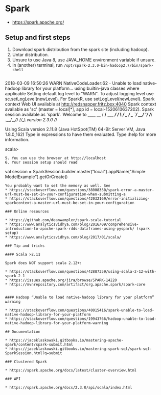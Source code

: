 # Spark

* https://spark.apache.org/

## Setup and first steps

1. Download spark distribution from the spark site (including hadoop).
2. Untar distribution.
3. Unsure to use Java 8, use JAVA_HOME environment variable if unsure.
4. In (another) terminal, run `/opt/spark-2.3.0-bin-hadoop2.7/bin/spark-shell`
   ```
2018-03-09 16:50:26 WARN  NativeCodeLoader:62 - Unable to load native-hadoop library for your platform... using builtin-java classes where applicable
Setting default log level to "WARN".
To adjust logging level use sc.setLogLevel(newLevel). For SparkR, use setLogLevel(newLevel).
Spark context Web UI available at http://redsnapper.fritz.box:4040
Spark context available as 'sc' (master = local[*], app id = local-1520610637202).
Spark session available as 'spark'.
Welcome to
      ____              __
     / __/__  ___ _____/ /__
    _\ \/ _ \/ _ `/ __/  '_/
   /___/ .__/\_,_/_/ /_/\_\   version 2.3.0
      /_/

Using Scala version 2.11.8 (Java HotSpot(TM) 64-Bit Server VM, Java 1.8.0_162)
Type in expressions to have them evaluated.
Type :help for more information.

scala>
   ```
5. You can use the browser at http://localhost
6. Your session setup should read
   ```
   val session = SparkSession.builder.master("local").appName("Simple ModelExample").getOrCreate()
   ```
   You probably want to set the memory as well. See
   * https://stackoverflow.com/questions/38008330/spark-error-a-master-url-must-be-set-in-your-configuration-when-submitting-a
   * https://stackoverflow.com/questions/42032169/error-initializing-sparkcontext-a-master-url-must-be-set-in-your-configuration

### Online resources

* https://github.com/deanwampler/spark-scala-tutorial
* https://www.analyticsvidhya.com/blog/2016/09/comprehensive-introduction-to-apache-spark-rdds-dataframes-using-pyspark/ (spark setup)
* https://www.analyticsvidhya.com/blog/2017/01/scala/

### Tip and tricks

#### Scala >2.11

Spark does NOT support scala 2.12+:

* https://stackoverflow.com/questions/42887359/using-scala-2-12-with-spark-2-1
* https://issues.apache.org/jira/browse/SPARK-14220
* https://mvnrepository.com/artifact/org.apache.spark/spark-core


#### Hadoop “Unable to load native-hadoop library for your platform” warning

* https://stackoverflow.com/questions/40015416/spark-unable-to-load-native-hadoop-library-for-your-platform
* https://stackoverflow.com/questions/19943766/hadoop-unable-to-load-native-hadoop-library-for-your-platform-warning

## Documentation

* https://jaceklaskowski.gitbooks.io/mastering-apache-spark/content/spark-submit.html
* https://jaceklaskowski.gitbooks.io/mastering-spark-sql/spark-sql-SparkSession.html?q=submit

### Clustered Spark

* https://spark.apache.org/docs/latest/cluster-overview.html

### API

* https://spark.apache.org/docs/2.3.0/api/scala/index.html
